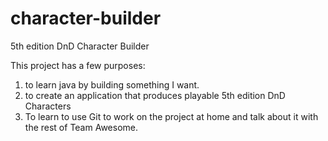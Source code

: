 # character-builder
5th edition DnD Character Builder

This project has a few purposes:
1) to learn java by building something I want.
2) to create an application that produces playable 5th edition DnD Characters
3) To learn to use Git to work on the project at home and talk about it with the rest of Team Awesome.
